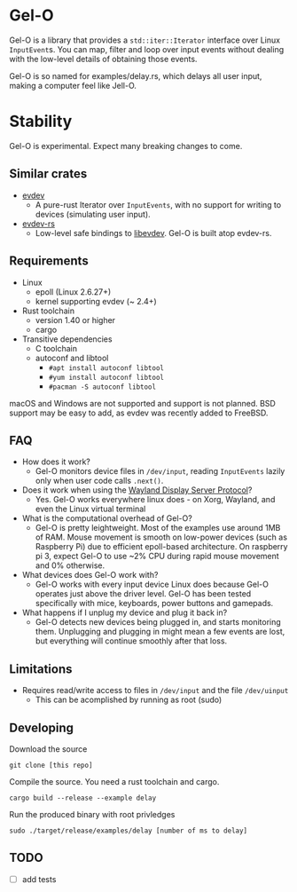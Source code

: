 # Gel-O

Gel-O is a library that provides a `std::iter::Iterator` interface over Linux `InputEvent`s. You can map, filter and loop over input events without dealing with the low-level details of obtaining those events.

Gel-O is so named for examples/delay.rs, which delays all user input, making a computer feel like Jell-O.

# Stability

Gel-O is experimental. Expect many breaking changes to come.

## Similar crates

- [evdev](https://github.com/emberian/evdev)
    - A pure-rust Iterator over `InputEvents`, with no support for writing to devices (simulating user input).
- [evdev-rs](https://github.com/ndesh26/evdev-rs)
    - Low-level safe bindings to [libevdev](https://www.freedesktop.org/wiki/Software/libevdev/). Gel-O is built atop evdev-rs.

## Requirements

- Linux
    - epoll (Linux 2.6.27+)
    - kernel supporting evdev (~ 2.4+)
- Rust toolchain
    - version 1.40 or higher
    - cargo
- Transitive dependencies
    - C toolchain
    - autoconf and libtool
        - `#apt install autoconf libtool`
        - `#yum install autoconf libtool`
        - `#pacman -S autoconf libtool`

macOS and Windows are not supported and support is not planned. BSD support may be easy to add, as evdev was recently added to FreeBSD.

## FAQ

- How does it work?
    - Gel-O monitors device files in `/dev/input`, reading `InputEvents` lazily only when user code calls `.next()`.
- Does it work when using the [Wayland Display Server Protocol](https://wayland.freedesktop.org/)?
    - Yes. Gel-O works everywhere linux does - on Xorg, Wayland, and even the Linux virtual terminal
- What is the computational overhead of Gel-O?
    - Gel-O is pretty leightweight. Most of the examples use around 1MB of RAM. Mouse movement is smooth on low-power devices (such as Raspberry Pi) due to efficient epoll-based architecture. On raspberry pi 3, expect Gel-O to use ~2% CPU during rapid mouse movement and 0% otherwise.
- What devices does Gel-O work with?
    - Gel-O works with every input device Linux does because Gel-O operates just above the driver level. Gel-O has been tested specifically with mice, keyboards, power buttons and gamepads.
- What happens if I unplug my device and plug it back in?
    - Gel-O detects new devices being plugged in, and starts monitoring them. Unplugging and plugging in might mean a few events are lost, but everything will continue smoothly after that loss.

## Limitations

- Requires read/write access to files in `/dev/input` and the file `/dev/uinput`
    - This can be acomplished by running as root (sudo)

## Developing

Download the source
```
git clone [this repo]
```
Compile the source. You need a rust toolchain and cargo.
```
cargo build --release --example delay
```
Run the produced binary with root privledges
```
sudo ./target/release/examples/delay [number of ms to delay]
```

## TODO
- [ ] add tests